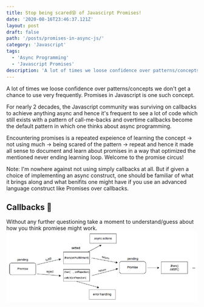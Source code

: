 ```yaml
---
title: Stop being scared😵 of Javascirpt Promises!
date: '2020-08-16T23:46:37.121Z'
layout: post
draft: false
path: '/posts/promises-in-async-js/'
category: 'Javascript'
tags:
  - 'Async Programming'
  - 'Javascript Promises'
description: 'A lot of times we loose confidence over patterns/concepts we dont get a chance to use very frequently. Javascript promises is one such concept. For nearly 2 decades the Javascript community was surviving on callbacks to achieve anything async and hence a lot of abstactions in libararies/most code developers write is in one way or the other still exists with patterns of call-me-backs.'
---
```


A lot of times we loose confidence over patterns/concepts we don't get a chance to use very frequently. Promises in Javascript is one such concept.

For nearly 2 decades, the Javascript community was surviving on callbacks to achieve anything async and hence it's frequent to see a lot of code which still exists with a pattern of call-me-backs and overtime callbacks become the default pattern in which one thinks about async programming.

Encountering promises is a repeated expeience of learning the concept -> not using much -> being scared of the pattern -> repeat and hence it made all sense to document and learn about promises in a way that optimized the mentioned never ending learning loop. Welcome to the promise circus!

Note:
I'm nowhere against not using simply callbacks at all. But if given a choice of implementing an async construct, one should be familiar of what it brings along and what benifits one might have if you use an advanced language construct like Promises over callbacks.

## Callbacks 💩

Without any further questioning take a moment to understand/guess about how you think promiese might work.
![A diagram from Mozilla development network explaining promises](./promises.png)
